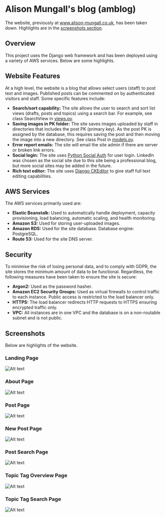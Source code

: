 # Alison Mungall's blog (amblog)

The website, previously at www.alison-mungall.co.uk, has been taken down. 
Highlights are in the [screenshots section](#screenshots).

## Overview

This project uses the Django web framework and has been deployed using a variety
of AWS services. Below are some highlights.

## Website Features
At a high level, the website is a blog that allows select users (staff) to post
text and images. Published posts can be commented on by authenticated visitors
and staff. Some specific features include:
-   **Search/sort capability:** The site allows the user to search and sort list
    views (drafts, posts and topics) using a search bar. For example, see
    class SearchView in
    [views.py](blog/views.py).
-   **Saving images in PK folder:** The site saves images uploaded by staff in
    directories that includes the post PK (primary key). As the post PK is
    assigned by the database, this requires saving the post and then moving
    the image into a new directory. See class Post in
    [models.py](blog/models.py).
-   **Error report emails:** The site will email the site admin if there are
    server or broken link errors.
-   **Social login:** The site uses
    [Python Social Auth](https://github.com/python-social-auth) for user login.
    LinkedIn was chosen as the social site due to this site being a
    professional blog, but more social sites may be added in the future.
-   **Rich text editor:** The site uses
    [Django CKEditor](https://github.com/django-ckeditor/django-ckeditor) to
    give staff full text editing capabilities.

## AWS Services
The AWS services primarily used are:
-   **Elastic Beanstalk:** Used to automatically handle deployment, capacity
    provisioning, load balancing, automatic scaling, and health monitoring.
-   **Amazon S3:** Used for storing user-uploaded images.
-   **Amazon RDS:** Used for the site database. Database engine: PostgreSQL.
-   **Route 53:** Used for the site DNS server.

## Security
To minimise the risk of losing personal data, and to comply
with GDPR, the site stores the minimum amount of data to be functional.
Regardless, the following measures have been taken to ensure the site
is secure:
-   **Argon2:** Used as the password hasher.
-   **Amazon EC2 Security Groups:** Used as virtual firewalls to control
    traffic to each instance. Public access is restricted to the load
    balancer only.
-   **HTTPS:** The load balancer redirects HTTP requests to HTTPS
    ensuring encrypted traffic only.
-   **VPC:** All instances are in one VPC and the database is
    on a non-routable subnet and is not public.

## Screenshots
Below are highlights of the website.
### Landing Page
![Alt text](screenshots/landing_page.png?raw=true "Landing Page")
### About Page
![Alt text](screenshots/about_page.png?raw=true "About Page")
### Post Page
![Alt text](screenshots/post_page.png?raw=true "Post Page")
### New Post Page
![Alt text](screenshots/new_post_page.png?raw=true "New Post Page")
### Post Search Page
![Alt text](screenshots/post_search_page.png?raw=true "Post Search Page")
### Topic Tag Overview Page
![Alt text](
    screenshots/topic_tag_overview_page.png?raw=true "Topic Tag Overview Page")
### Topic Tag Search Page
![Alt text](
    screenshots/topic_tag_search_page.png?raw=true "Topic Tag Search Page")